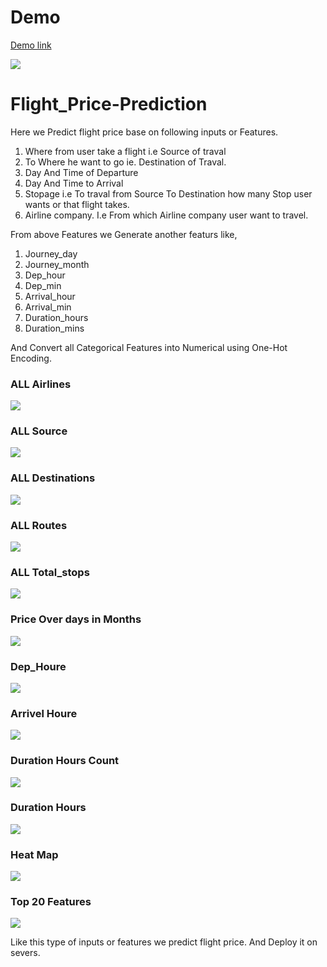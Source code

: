 # Demo
[Demo link](https://predict-flight-price-api.herokuapp.com/)

<img src="https://github.com/nickthakre/Flight_Price-Prediction/blob/2a67ab4fac816bdedc7b5b38f7e1d7ecc51ea1c7/Plots/home.PNG" />



# Flight_Price-Prediction

Here we Predict flight price base on following inputs or Features.<br>
1. Where from user take a flight i.e Source of traval
2. To Where he want to go ie. Destination of Traval.
3. Day And Time of Departure
4. Day And Time to Arrival
5. Stopage i.e To traval from Source To Destination how many Stop user wants or that flight takes.
6. Airline company. I.e From which Airline company user want to travel.

From above Features we Generate another featurs like,
1. Journey_day
2. Journey_month
3. Dep_hour
4. Dep_min
5. Arrival_hour
6. Arrival_min
7. Duration_hours
8. Duration_mins

And Convert all Categorical Features into Numerical using One-Hot Encoding.

### ALL Airlines
<img src="https://github.com/nickthakre/Flight_Price-Prediction/blob/070efaf9bf5eeb3f5219977454e6ba39afe1dcc2/Plots/airline.png" />

### ALL Source
<img src="https://github.com/nickthakre/Flight_Price-Prediction/blob/8f3e7372bdaf2405192d138b0eb128caadf638c2/Plots/Source%20count%20plot.png" />

### ALL Destinations
<img src="https://github.com/nickthakre/Flight_Price-Prediction/blob/8e00fdd784889ea90edb53c69358dd1204678040/Plots/Destination%20count%20plot.png" />

### ALL Routes
<img src="https://github.com/nickthakre/Flight_Price-Prediction/blob/8e00fdd784889ea90edb53c69358dd1204678040/Plots/Route%20count%20plot.png" />

### ALL Total_stops
<img src="https://github.com/nickthakre/Flight_Price-Prediction/blob/8e00fdd784889ea90edb53c69358dd1204678040/Plots/Total_stop%20count%20plot.png" />

### Price Over days in Months
<img src="https://github.com/nickthakre/Flight_Price-Prediction/blob/8e00fdd784889ea90edb53c69358dd1204678040/Plots/day_price%20line%20plot.png" />

### Dep_Houre
<img src="https://github.com/nickthakre/Flight_Price-Prediction/blob/8e00fdd784889ea90edb53c69358dd1204678040/Plots/Dep_houre%20lineplot.png"/>

### Arrivel Houre
<img src="https://github.com/nickthakre/Flight_Price-Prediction/blob/8e00fdd784889ea90edb53c69358dd1204678040/Plots/Arrivel_houre%20lineplot.png" />

### Duration Hours Count
<img src="https://github.com/nickthakre/Flight_Price-Prediction/blob/e7a83c65c3b8d82085e0fefb668ecd467ed73665/Plots/Duration_houre%20countplot.png" />

### Duration Hours
<img src="https://github.com/nickthakre/Flight_Price-Prediction/blob/8e00fdd784889ea90edb53c69358dd1204678040/Plots/duration_houre%20lineplot.png" />

### Heat Map
<img src="https://github.com/nickthakre/Flight_Price-Prediction/blob/8e00fdd784889ea90edb53c69358dd1204678040/Plots/heatmap.png" />

### Top 20 Features
<img src="https://github.com/nickthakre/Flight_Price-Prediction/blob/8e00fdd784889ea90edb53c69358dd1204678040/Plots/Top%20features.png" />


Like this type of inputs or features we predict flight price.
And Deploy it on severs.

